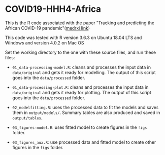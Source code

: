 # COVID19-HHH4-Africa

This is the R code associated with the paper "Tracking and predicting the African COVID-19 pandemic"([medrxi link](https://www.medrxiv.org/content/10.1101/2020.11.13.20231241v1))

This code was tested with R version 3.6.3 on Ubuntu 18.04 LTS and Windows and version 4.0.2 on Mac OS

Set the working directory to the one with these source files, and run these files:

- `01_data-processing-model.R`: cleans and processes the input data in `data/original` and gets it ready for modelling. The output of this script goes into the `data/processed` folder.

- `01_data-processing-plot.R`: cleans and processes the input data in `data/original` and gets it ready for plotting. The output of this script goes into the `data/processed` folder.

- `02_modelfitting.R`: uses the processed data to fit the models and saves them in `output/models/`. Summary tables are also produced and saved in `output/tables`.

- `03_figures-model.R`: uses fitted model to create figures in the `figs` folder.

- `03_figures_aux.R`: use processed data and fitted model to create other figures in the `figs` folder.


